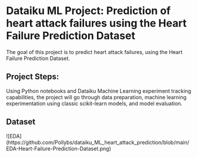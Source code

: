 <h1>Dataiku ML Project: Prediction of heart attack failures using the Heart Failure Prediction Dataset</h1>

The goal of this project is to predict heart attack failures, using the Heart Failure Prediction Dataset. 

<h2>Project Steps: </h2>
Using Python notebooks and Dataiku Machine Learning experiment tracking capabilities, the project will go through data preparation, machine learning experimentation using classic scikit-learn models, and model evaluation.

<h2>Dataset </h2>
![EDA](https://github.com/Pollybs/dataiku_ML_heart_attack_prediction/blob/main/EDA-Heart-Failure-Prediction-Dataset.png)
